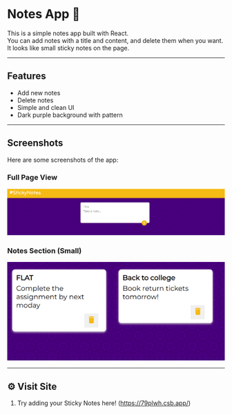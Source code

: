 # Notes App 📝

This is a simple notes app built with React.  
You can add notes with a title and content, and delete them when you want.  
It looks like small sticky notes on the page.

---

##  Features
- Add new notes
- Delete notes
- Simple and clean UI
- Dark purple background with pattern

---

##  Screenshots
Here are some screenshots of the app:

### Full Page View  
![Full Page](picture1.png)

### Notes Section (Small)  
![Notes Section](picture2.png)



---

## ⚙️ Visit Site
1. Try adding your Sticky Notes here! (https://79plwh.csb.app/)
